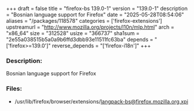 +++
draft = false
title = "firefox-bs 139.0-1"
version = "139.0-1"
description = "Bosnian language support for Firefox"
date = "2025-05-28T08:54:06"
aliases = "/packages/118578"
categories = ['firefox-extensions']
upstreamurl = "http://www.mozilla.org/projects/l10n/mlp.html"
arch = "x86_64"
size = "312528"
usize = "366737"
sha1sum = "2e55a038515b5a0a9b6ffd3dbb93e11511fc63ba"
depends = "['firefox>=139.0']"
reverse_depends = "['firefox-i18n']"
+++
### Description: 
Bosnian language support for Firefox

### Files: 
* /usr/lib/firefox/browser/extensions/langpack-bs@firefox.mozilla.org.xpi
